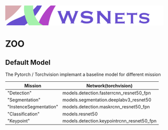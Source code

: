 ![](./../../Document/Image/title.png)
# ZOO
## Default Model

The Pytorch / Torchvision implemant a baseline model for different mission 

|Mission|Network(torchvision)|
|---|---|
| "Detection"|models.detection.fasterrcnn_resnet50_fpn|
|"Segmentation"|models.segmentation.deeplabv3_resnet50|
|"InstenceSegmentation"|models.detection.maskrcnn_resnet50_fpn|
|"Classification"|models.resnet50|
|"Keypoint"|models.detection.keypointrcnn_resnet50_fpn|